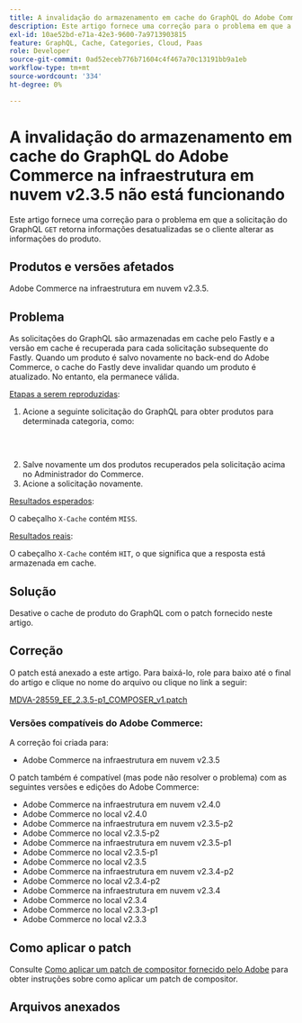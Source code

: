 ```yaml
---
title: A invalidação do armazenamento em cache do GraphQL do Adobe Commerce na infraestrutura em nuvem v2.3.5 não está funcionando
description: Este artigo fornece uma correção para o problema em que a solicitação do GraphQL "GET" retorna informações desatualizadas se o cliente alterar as informações do produto.
exl-id: 10ae52bd-e71a-42e3-9600-7a9713903815
feature: GraphQL, Cache, Categories, Cloud, Paas
role: Developer
source-git-commit: 0ad52eceb776b71604c4f467a70c13191bb9a1eb
workflow-type: tm+mt
source-wordcount: '334'
ht-degree: 0%

---
```


# A invalidação do armazenamento em cache do GraphQL do Adobe Commerce na infraestrutura em nuvem v2.3.5 não está funcionando

Este artigo fornece uma correção para o problema em que a solicitação do GraphQL `GET` retorna informações desatualizadas se o cliente alterar as informações do produto.

## Produtos e versões afetados

Adobe Commerce na infraestrutura em nuvem v2.3.5.

## Problema

As solicitações do GraphQL são armazenadas em cache pelo Fastly e a versão em cache é recuperada para cada solicitação subsequente do Fastly. Quando um produto é salvo novamente no back-end do Adobe Commerce, o cache do Fastly deve invalidar quando um produto é atualizado. No entanto, ela permanece válida.

<u>Etapas a serem reproduzidas</u>:

1. Acione a seguinte solicitação do GraphQL para obter produtos para determinada categoria, como:
   <pre><magento2-server>
    </pre>
1. Salve novamente um dos produtos recuperados pela solicitação acima no Administrador do Commerce.
1. Acione a solicitação novamente.

<u>Resultados esperados</u>:

O cabeçalho `X-Cache` contém `MISS`.

<u>Resultados reais</u>:

O cabeçalho `X-Cache` contém `HIT`, o que significa que a resposta está armazenada em cache.

## Solução

Desative o cache de produto do GraphQL com o patch fornecido neste artigo.

## Correção

O patch está anexado a este artigo. Para baixá-lo, role para baixo até o final do artigo e clique no nome do arquivo ou clique no link a seguir:

[MDVA-28559\_EE\_2.3.5-p1\_COMPOSER\_v1.patch](assets/MDVA-28559_EE_2.3.5-p1_v1.composer.patch.zip)

### Versões compatíveis do Adobe Commerce:

A correção foi criada para:

* Adobe Commerce na infraestrutura em nuvem v2.3.5

O patch também é compatível (mas pode não resolver o problema) com as seguintes versões e edições do Adobe Commerce:

* Adobe Commerce na infraestrutura em nuvem v2.4.0
* Adobe Commerce no local v2.4.0
* Adobe Commerce na infraestrutura em nuvem v2.3.5-p2
* Adobe Commerce no local v2.3.5-p2
* Adobe Commerce na infraestrutura em nuvem v2.3.5-p1
* Adobe Commerce no local v2.3.5-p1
* Adobe Commerce no local v2.3.5
* Adobe Commerce na infraestrutura em nuvem v2.3.4-p2
* Adobe Commerce no local v2.3.4-p2
* Adobe Commerce na infraestrutura em nuvem v2.3.4
* Adobe Commerce no local v2.3.4
* Adobe Commerce no local v2.3.3-p1
* Adobe Commerce no local v2.3.3

## Como aplicar o patch

Consulte [Como aplicar um patch de compositor fornecido pelo Adobe](/help/how-to/general/how-to-apply-a-composer-patch-provided-by-magento.md) para obter instruções sobre como aplicar um patch de compositor.

## Arquivos anexados
